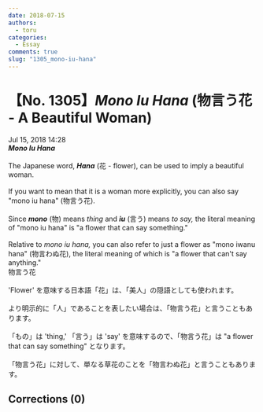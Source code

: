 ```yaml
---
date: 2018-07-15
authors:
  - toru
categories:
  - Essay
comments: true
slug: "1305_mono-iu-hana"
---
```


# 【No. 1305】<strong><em>Mono Iu Hana</em></strong> (物言う花 - A Beautiful Woman)
<div class="date">Jul 15, 2018 14:28</div>
<div id="post"><div id="body_show_ori">
<strong><em>Mono Iu Hana</em></strong><br/><br/>The Japanese word, <strong><em>Hana</em></strong> (花 - flower), can be used to imply a beautiful woman.<br/><br/>If you want to mean that it is a woman more explicitly, you can also say "mono iu hana" (物言う花).<br/><br/>Since <strong><em>mono</em></strong> (物) means <em>thing</em> and <strong><em>iu</em></strong> (言う) means <em>to say,</em> the literal meaning of "mono iu hana" is "a flower that can say something."<br/><br/>Relative to <em>mono iu hana,</em> you can also refer to just a flower as "mono iwanu hana" (物言わぬ花), the literal meaning of which is "a flower that can't say anything."
</div></div>

<!-- more -->

<div id="post_ja"><div id="body_show_mo">
物言う花<br/><br/>'Flower' を意味する日本語「花」は、「美人」の隠語としても使われます。<br/><br/>より明示的に「人」であることを表したい場合は、「物言う花」と言うこともあります。<br/><br/>「もの」は 'thing,' 「言う」は 'say' を意味するので、「物言う花」は "a flower that can say something" となります。<br/><br/>「物言う花」に対して、単なる草花のことを「物言わぬ花」と言うこともあります。
</div></div>

## Corrections (0)
